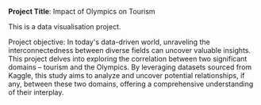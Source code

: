 **Project Title**: Impact of Olympics on Tourism

This is a data visualisation project.

Project objective: In today's data-driven world, unraveling the interconnectedness between diverse fields can uncover valuable insights. This project delves into exploring the correlation between two significant domains – tourism and the Olympics. By leveraging datasets sourced from Kaggle, this study aims to analyze and uncover potential relationships, if any, between these two domains, offering a comprehensive understanding of their interplay.
